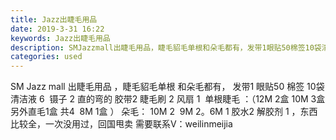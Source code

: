 ```yaml
---
title: Jazz出睫毛用品
date: 2019-3-31 16:22
keywords: Jazz出睫毛用品
description: SMJazzmall出睫毛用品，睫毛貂毛单根和朵毛都有，发带1眼贴50棉签10袋清洁液6  镊子2直的弯的胶带2睫毛刷2风扇1  单根睫毛：（12M2盒10M3盒另外直毛1盒共4  8M1盒）朵毛：10M2  9M2。6M1胶水2解胶剂1，
categories: used
---
```

<td class="t_f" id="postmessage_3357423">

SM Jazz mall 出睫毛用品 ，睫毛貂毛单根 和朵毛都有， 发带1 眼贴50 棉签 10袋 清洁液 6  镊子 2 直的弯的 胶带2 睫毛刷 2 风扇 1  单根睫毛 ：（12M 2盒 10M 3盒 另外直毛1盒 共4  8M 1盒 ） 朵毛： 10M 2  9M 2。6M 1 胶水2 解胶剂 1 ，东西比较全，一次没用过，回国甩卖 需要联系V：weilinmeijia <br/>
</td>
